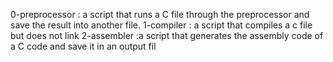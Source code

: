 0-preprocessor : a script that runs a C file through the preprocessor and save the result into another file.
1-compiler : a script that compiles a c file but does not link
2-assembler :a script that generates the assembly code of a C code and save it in an output fil
